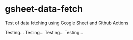 # gsheet-data-fetch
Test of data fetching using Google Sheet and Github Actions

Testing...
Testing...
Testing...
Testing...
